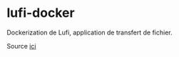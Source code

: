 # lufi-docker
Dockerization de Lufi, application de transfert de fichier.

Source [ici](https://framagit.org/fiat-tux/hat-softwares/lufi)
